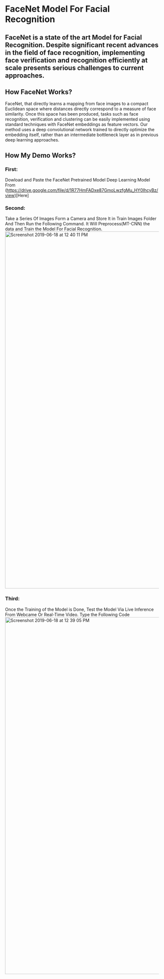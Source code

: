 # FaceNet Model For Facial Recognition
## FaceNet is a state of the art Model for Facial Recognition. Despite significant recent advances in the field of face recognition, implementing face verification and recognition efficiently at scale presents serious challenges to current approaches. 

## How FaceNet Works?
FaceNet, that directly learns a mapping from face images to a compact Euclidean space where distances directly correspond to a measure of face similarity. Once this space has been produced, tasks such as face recognition, verification and clustering can be easily implemented using standard techniques with FaceNet embeddings as feature vectors. 
Our method uses a deep convolutional network trained to directly optimize the embedding itself, rather than an intermediate bottleneck layer as in previous deep learning approaches.

## How My Demo Works?
### First: 
Dowload and Paste the FaceNet Pretrained Model Deep Learning Model From (https://drive.google.com/file/d/1R77HmFADxe87GmoLwzfgMu_HY0IhcyBz/view)[Here]
### Second: 
Take a Series Of Images Form a Camera and Store It in Train Images Folder And Then Run the Following Command. It Will Preprocess(MT-CNN) the data and Train the Model For Facial Recognition.
<img width="1171" alt="Screenshot 2019-06-18 at 12 40 11 PM" src="https://user-images.githubusercontent.com/30565388/59660652-be135180-91c6-11e9-8253-676c6c36f57e.png">

### Third:
Once the Training of the Model is Done, Test the Model Via Live Inference From Webcame Or Real-Time Video. Type the Following Code
<img width="1171" alt="Screenshot 2019-06-18 at 12 39 05 PM" src="https://user-images.githubusercontent.com/30565388/59660825-177b8080-91c7-11e9-899d-1138656fcfbe.png">







